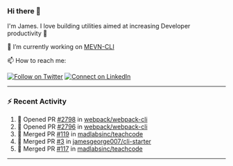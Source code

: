 ### Hi there 👋

I'm James. I love building utilities aimed at increasing Developer productivity :raised_hands: 

🔭 I’m currently working on [MEVN-CLI](https://github.com/madlabsinc/mevn-cli)

📫 How to reach me:

[![Follow on Twitter](https://img.shields.io/badge/--twitter?label=Twitter&logo=Twitter&style=social)](https://twitter.com/james_madhacks) [![Connect on LinkedIn](https://img.shields.io/badge/--linkedin?label=LinkedIn&logo=LinkedIn&style=social)](https://www.linkedin.com/in/jamesgeorge007)

---

### :zap: Recent Activity

<!--START_SECTION:activity-->
1. 💪 Opened PR [#2798](https://github.com/webpack/webpack-cli/pull/2798) in [webpack/webpack-cli](https://github.com/webpack/webpack-cli)
2. 💪 Opened PR [#2796](https://github.com/webpack/webpack-cli/pull/2796) in [webpack/webpack-cli](https://github.com/webpack/webpack-cli)
3. 🎉 Merged PR [#119](https://github.com/madlabsinc/teachcode/pull/119) in [madlabsinc/teachcode](https://github.com/madlabsinc/teachcode)
4. 🎉 Merged PR [#3](https://github.com/jamesgeorge007/cli-starter/pull/3) in [jamesgeorge007/cli-starter](https://github.com/jamesgeorge007/cli-starter)
5. 🎉 Merged PR [#117](https://github.com/madlabsinc/teachcode/pull/117) in [madlabsinc/teachcode](https://github.com/madlabsinc/teachcode)
<!--END_SECTION:activity-->

---

<!--
**jamesgeorge007/jamesgeorge007** is a ✨ _special_ ✨ repository because its `README.md` (this file) appears on your GitHub profile.

Here are some ideas to get you started:

- 🌱 I’m currently learning ...
- 👯 I’m looking to collaborate on ...
- 🤔 I’m looking for help with ...
- 💬 Ask me about ...
- 😄 Pronouns: ...
- ⚡ Fun fact: ...
-->
